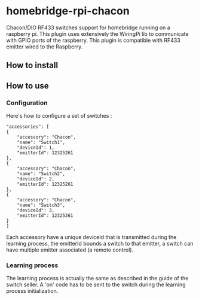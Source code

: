 # homebridge-rpi-chacon

Chacon/DIO RF433 switches support for homebridge running on a raspberry pi. 
This plugin uses extensively the WiringPi lib to communicate with GPIO ports of 
the raspberry. This plugin is compatible with RF433 emitter wired to the Raspberry.

## How to install
## How to use

### Configuration
Here's how to configure a set of switches :

    "accessories": [
    {
        "accessory": "Chacon",
        "name": "Switch1",
        "deviceId": 1,
        "emitterId": 12325261
    },
    {
        "accessory": "Chacon",
        "name": "Switch2",
        "deviceId": 2,
        "emitterId": 12325261
    },
    {
        "accessory": "Chacon",
        "name": "Switch3",
        "deviceId": 3,
        "emitterId": 12325261
    }
    ]

Each accessory have a unique deviceId that is transmitted during the learning process, 
the emitterId bounds a switch to that emitter, a switch can have multiple emitter associated (a remote control).

### Learning process
The learning process is actually the same as described in the guide of the switch seller. A 'on' code has to be sent to the switch
during the learning process initialization.
